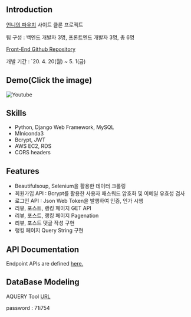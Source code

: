 ## Introduction
[언니의 파우치](https://www.unpa.me/) 사이트 클론 프로젝트<br>

팀 구성 : 백엔드 개발자 3명, 프론트엔드 개발자 3명, 총 6명

[Front-End Github Repository](https://github.com/wecode-bootcamp-korea/HyungPa-frontend)

개발 기간 : `20. 4. 20(월) ~ 5. 1(금) 
## Demo(Click the image)
![Youtube](https://youtu.be/lJ7GSCtig0w)

## Skills
- Python, Django Web Framework, MySQL
- MIniconda3
- Bcrypt, JWT
- AWS EC2, RDS
- CORS headers

## Features
- Beautifulsoup, Selenium을 활용한 데이터 크롤링
- 회원가입 API : Bcrypt를 활용한 사용자 패스워드 암호화 및 이메일 유효성 검사
- 로그인 API : Json Web Token을 발행하여 인증, 인가 시행
- 리뷰, 포스트, 랭킹 페이지 GET API
- 리뷰, 포스트, 랭킹 페이지 Pagenation
- 리뷰, 포스트 댓글 작성 구현
- 랭킹 페이지 Query String 구현

## API Documentation
Endpoint APIs are defined <a href="" target="_blank">here.</a>

## DataBase Modeling
AQUERY Tool [URL](https://aquerytool.com:443/aquerymain/index/?rurl=e9092e86-8a3d-4550-b702-42e08f259f18)

password : 71i754

